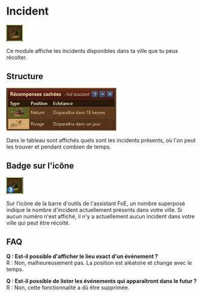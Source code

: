 # Incident

![Icône](./.images/icon01.png) 

Ce module affiche les incidents disponibles dans ta ville que tu peux récolter.

## Structure

![Structure](./.images/Screenshot.png)

Dans le tableau sont affichés quels sont les incidents présents, où l'on peut les trouver et pendant combien de temps.


## Badge sur l'icône

![Badge sur l'icône](./.images/icon02.png)

Sur l'icône de la barre d'outils de l'assistant FoE, un nombre superposé indique le nombre d'incident actuellement présents dans votre ville. Si aucun numéro n'est affiché, il n'y a actuellement aucun incident dans votre ville qui peut être récolté. 


## FAQ

**Q : Est-il possible d'afficher le lieu exact d'un événement ?** <br>
R : Non, malheureusement pas. La position est aléatoire et change avec le temps.

**Q : Est-il possible de lister les événements qui apparaîtront dans le futur ?** <br>
R : Non, cette fonctionnalité a dû être supprimée. 
